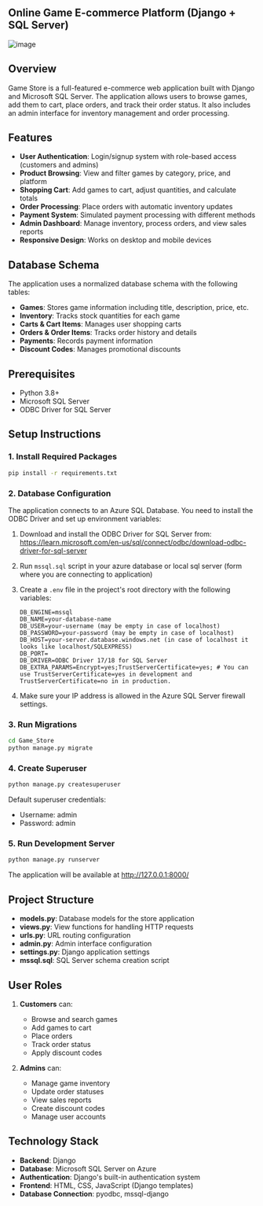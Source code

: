 ## Online Game E-commerce Platform (Django + SQL Server)

![image](https://github.com/user-attachments/assets/b79dbc0c-a7e6-498c-a2fb-38665fe0f5bd)

## Overview

Game Store is a full-featured e-commerce web application built with Django and Microsoft SQL Server. The application allows users to browse games, add them to cart, place orders, and track their order status. It also includes an admin interface for inventory management and order processing.

## Features

- **User Authentication**: Login/signup system with role-based access (customers and admins)
- **Product Browsing**: View and filter games by category, price, and platform
- **Shopping Cart**: Add games to cart, adjust quantities, and calculate totals
- **Order Processing**: Place orders with automatic inventory updates
- **Payment System**: Simulated payment processing with different methods
- **Admin Dashboard**: Manage inventory, process orders, and view sales reports
- **Responsive Design**: Works on desktop and mobile devices

## Database Schema

The application uses a normalized database schema with the following tables:

- **Games**: Stores game information including title, description, price, etc.
- **Inventory**: Tracks stock quantities for each game
- **Carts & Cart Items**: Manages user shopping carts
- **Orders & Order Items**: Tracks order history and details
- **Payments**: Records payment information
- **Discount Codes**: Manages promotional discounts

## Prerequisites

- Python 3.8+
- Microsoft SQL Server
- ODBC Driver for SQL Server

## Setup Instructions

### 1. Install Required Packages

```bash
pip install -r requirements.txt
```

### 2. Database Configuration

The application connects to an Azure SQL Database. You need to install the ODBC Driver and set up environment variables:

1. Download and install the ODBC Driver for SQL Server from:
   https://learn.microsoft.com/en-us/sql/connect/odbc/download-odbc-driver-for-sql-server

2. Run `mssql.sql` script in your azure database or local sql server (form where you are connecting to application)

4. Create a `.env` file in the project's root directory with the following variables:
   ```
   DB_ENGINE=mssql
   DB_NAME=your-database-name
   DB_USER=your-username (may be empty in case of localhost)
   DB_PASSWORD=your-password (may be empty in case of localhost)
   DB_HOST=your-server.database.windows.net (in case of localhost it looks like localhost/SQLEXPRESS)
   DB_PORT=
   DB_DRIVER=ODBC Driver 17/18 for SQL Server
   DB_EXTRA_PARAMS=Encrypt=yes;TrustServerCertificate=yes; # You can use TrustServerCertificate=yes in development and TrustServerCertificate=no in in production.
   ```

5. Make sure your IP address is allowed in the Azure SQL Server firewall settings.

### 3. Run Migrations

```bash
cd Game_Store
python manage.py migrate
```

### 4. Create Superuser

```bash
python manage.py createsuperuser
```
Default superuser credentials:
- Username: admin
- Password: admin

### 5. Run Development Server

```bash
python manage.py runserver
```

The application will be available at http://127.0.0.1:8000/

## Project Structure

- **models.py**: Database models for the store application
- **views.py**: View functions for handling HTTP requests
- **urls.py**: URL routing configuration
- **admin.py**: Admin interface configuration
- **settings.py**: Django application settings
- **mssql.sql**: SQL Server schema creation script

## User Roles

1. **Customers** can:
   - Browse and search games
   - Add games to cart
   - Place orders
   - Track order status
   - Apply discount codes

2. **Admins** can:
   - Manage game inventory
   - Update order statuses
   - View sales reports
   - Create discount codes
   - Manage user accounts

## Technology Stack

- **Backend**: Django
- **Database**: Microsoft SQL Server on Azure
- **Authentication**: Django's built-in authentication system
- **Frontend**: HTML, CSS, JavaScript (Django templates)
- **Database Connection**: pyodbc, mssql-django
